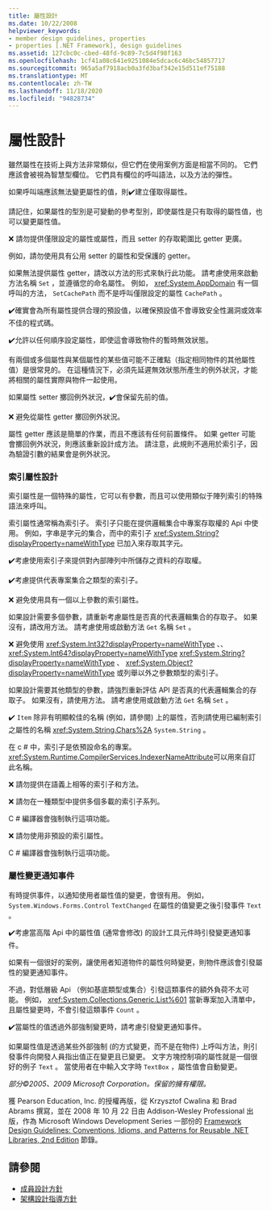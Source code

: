 ```yaml
---
title: 屬性設計
ms.date: 10/22/2008
helpviewer_keywords:
- member design guidelines, properties
- properties [.NET Framework], design guidelines
ms.assetid: 127cbc0c-cbed-48fd-9c89-7c5d4f98f163
ms.openlocfilehash: 1cf41a08c641e9251084e5dcac6c46bc54857717
ms.sourcegitcommit: 965a5af7918acb0a3fd3baf342e15d511ef75188
ms.translationtype: MT
ms.contentlocale: zh-TW
ms.lasthandoff: 11/18/2020
ms.locfileid: "94828734"
---
```

# <a name="property-design"></a>屬性設計
雖然屬性在技術上與方法非常類似，但它們在使用案例方面是相當不同的。 它們應該會被視為智慧型欄位。 它們具有欄位的呼叫語法，以及方法的彈性。

 如果呼叫端應該無法變更屬性的值，則✔️建立僅取得屬性。

 請記住，如果屬性的型別是可變動的參考型別，即使屬性是只有取得的屬性值，也可以變更屬性值。

 ❌ 請勿提供僅限設定的屬性或屬性，而且 setter 的存取範圍比 getter 更廣。

 例如，請勿使用具有公用 setter 的屬性和受保護的 getter。

 如果無法提供屬性 getter，請改以方法的形式來執行此功能。 請考慮使用來啟動方法名稱 `Set` ，並遵循您的命名屬性。 例如， <xref:System.AppDomain> 有一個呼叫的方法， `SetCachePath` 而不是呼叫僅限設定的屬性 `CachePath` 。

 ✔️確實會為所有屬性提供合理的預設值，以確保預設值不會導致安全性漏洞或效率不佳的程式碼。

 ✔️允許以任何順序設定屬性，即使這會導致物件的暫時無效狀態。

 有兩個或多個屬性與某個屬性的某些值可能不正確點（指定相同物件的其他屬性值）是很常見的。 在這種情況下，必須先延遲無效狀態所產生的例外狀況，才能將相關的屬性實際與物件一起使用。

 如果屬性 setter 擲回例外狀況，✔️會保留先前的值。

 ❌ 避免從屬性 getter 擲回例外狀況。

 屬性 getter 應該是簡單的作業，而且不應該有任何前置條件。 如果 getter 可能會擲回例外狀況，則應該重新設計成方法。 請注意，此規則不適用於索引子，因為驗證引數的結果會是例外狀況。

### <a name="indexed-property-design"></a>索引屬性設計
 索引屬性是一個特殊的屬性，它可以有參數，而且可以使用類似于陣列索引的特殊語法來呼叫。

 索引屬性通常稱為索引子。 索引子只能在提供邏輯集合中專案存取權的 Api 中使用。 例如，字串是字元的集合，而中的索引子 <xref:System.String?displayProperty=nameWithType> 已加入來存取其字元。

 ✔️考慮使用索引子來提供對內部陣列中所儲存之資料的存取權。

 ✔️考慮提供代表專案集合之類型的索引子。

 ❌ 避免使用具有一個以上參數的索引屬性。

 如果設計需要多個參數，請重新考慮屬性是否真的代表邏輯集合的存取子。 如果沒有，請改用方法。 請考慮使用或啟動方法 `Get` 名稱 `Set` 。

 ❌ 避免使用 <xref:System.Int32?displayProperty=nameWithType> 、、 <xref:System.Int64?displayProperty=nameWithType> <xref:System.String?displayProperty=nameWithType> 、 <xref:System.Object?displayProperty=nameWithType> 或列舉以外之參數類型的索引子。

 如果設計需要其他類型的參數，請強烈重新評估 API 是否真的代表邏輯集合的存取子。 如果沒有，請使用方法。 請考慮使用或啟動方法 `Get` 名稱 `Set` 。

 ✔️ `Item` 除非有明顯較佳的名稱 (例如，請參閱) 上的屬性，否則請使用已編制索引之屬性的名稱 <xref:System.String.Chars%2A> `System.String` 。

 在 c # 中，索引子是依預設命名的專案。 <xref:System.Runtime.CompilerServices.IndexerNameAttribute>可以用來自訂此名稱。

 ❌ 請勿提供在語義上相等的索引子和方法。

 ❌ 請勿在一種類型中提供多個多載的索引子系列。

 C # 編譯器會強制執行這項功能。

 ❌ 請勿使用非預設的索引屬性。

 C # 編譯器會強制執行這項功能。

### <a name="property-change-notification-events"></a>屬性變更通知事件
 有時提供事件，以通知使用者屬性值的變更，會很有用。 例如， `System.Windows.Forms.Control` `TextChanged` 在屬性的值變更之後引發事件 `Text` 。

 ✔️考慮當高階 Api 中的屬性值 (通常會修改) 的設計工具元件時引發變更通知事件。

 如果有一個很好的案例，讓使用者知道物件的屬性何時變更，則物件應該會引發屬性的變更通知事件。

 不過，對低層級 Api （例如基底類型或集合）引發這類事件的額外負荷不太可能。 例如， <xref:System.Collections.Generic.List%601> 當新專案加入清單中，且屬性變更時，不會引發這類事件 `Count` 。

 ✔️當屬性的值透過外部強制變更時，請考慮引發變更通知事件。

 如果屬性值是透過某些外部強制 (的方式變更，而不是在物件) 上呼叫方法，則引發事件向開發人員指出值正在變更且已變更。 文字方塊控制項的屬性就是一個很好的例子 `Text` 。 當使用者在中輸入文字時 `TextBox` ，屬性值會自動變更。

 *部分©2005、2009 Microsoft Corporation。保留的擁有權限。*

 獲 Pearson Education, Inc. 的授權再版，從 Krzysztof Cwalina 和 Brad Abrams 撰寫，並在 2008 年 10 月 22 日由 Addison-Wesley Professional 出版，作為 Microsoft Windows Development Series 一部份的 [Framework Design Guidelines: Conventions, Idioms, and Patterns for Reusable .NET Libraries, 2nd Edition](https://www.informit.com/store/framework-design-guidelines-conventions-idioms-and-9780321545619) 節錄。

## <a name="see-also"></a>請參閱

- [成員設計方針](member.md)
- [架構設計指導方針](index.md)

